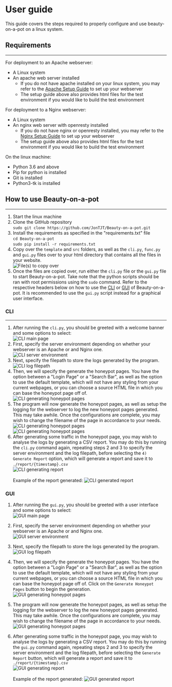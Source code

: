# User guide

This guide covers the steps required to properly configure and use beauty-on-a-pot on a linux system.

## Requirements
---

For deployment to an Apache webserver:
- A Linux system
- An apache web server installed
  - If you do not have apache installed on your linux system, you may refer to the [Apache Setup Guide](/apache_test_env/SETUP.md) to set up your webserver
  - The setup guide above also provides html files for the test environment if you would like to build the test environment

For deployment to a Nginx webserver:
  - A Linux system
  - An nginx web server with openresty installed
    - If you do not have nginx or openresty installed, you may refer to the [Nginx Setup Guide](/nginx_test_env/SETUP.md) to set up your webserver
    - The setup guide above also provides html files for the test environment if you would like to build the test environment

On the linux machine:
  - Python 3.6 and above
  - Pip for python is installed
  - Git is installed
  - Python3-tk is installed

## How to use Beauty-on-a-pot
---
1. Start the linux machine
2. Clone the GitHub repository <br>
   ```sudo git clone https://github.com/JonTJT/Beauty-on-a-pot.git```
3. Install the requirements as specified in the "requirements.txt" file <br>
   ```cd Beauty-on-a-pot```<br>
   ```sudo pip install -r requirements.txt```
4. Copy over the `template` and `src` folders, as well as the `cli.py`, `func.py` and `gui.py` files over to your html directory that contains all the files in your website.<br>
   ![File(s) to copy over](/guides/images/copied_files.png)
5. Once the files are copied over, run either the `cli.py` file or the `gui.py` file to start Beauty-on-a-pot. Take note that the python scripts should be ran with root permissions using the `sudo` command. Refer to the respective headers below on how to use the [CLI](#CLI) or [GUI](#GUI) of Beauty-on-a-pot. It is recommended to use the `gui.py` script instead for a graphical user interface.

### CLI
---
1. After running the `cli.py`, you should be greeted with a welcome banner and some options to select: <br>
   ![CLI main page](/guides/images/cli_main.png)
2. First, specify the server environment depending on whether your webserver is an Apache or and Nginx one. <br>
   ![CLI server environment](/guides/images/cli_1.png)
3. Next, specify the filepath to store the logs generated by the program. <br>
   ![CLI log filepath](/guides/images/cli_2.png)
4. Then, we will specify the generate the honeypot pages. You have the option between a "Login Page" or a "Search Bar", as well as the option to use the default template, which will not have any styling from your current webpages, or you can choose a source HTML file in which you can base the honeypot page off of. <br>
   ![CLI generating honeypot pages](/guides/images/cli_3.png)
5. The program will now generate the honeypot pages, as well as setup the logging for the webserver to log the new honeypot pages generated. This may take awhile. Once the configurations are complete, you may wish to change the filename of the page in accordance to your needs. <br>
   ![CLI generating honeypot pages](/guides/images/cli_3.1.png)<br>
   ![CLI generating honeypot pages](/guides/images/cli_3.2.png)
6. After generating some traffic in the honeypot page, you may wish to analyse the logs by generating a CSV report. You may do this by running the `cli.py` command again, repeating steps 2 and 3 to specify the server environment and the log filepath, before selecting the `4) Generate Report` option, which will generate a report and save it to `./report/{timestamp}.csv` <br>
   ![CLI generating report](/guides/images/cli_4.png)<br><br>
   Example of the report generated:
   ![CLI generated report](/guides/images/cli_4.1.png)

### GUI
1. After running the `gui.py`, you should be greeted with a user interface and some options to select:  <br>
   ![GUI main page](/guides/images/gui_main.png)
2. First, specify the server environment depending on whether your webserver is an Apache or and Nginx one. <br>
   ![GUI server environment](/guides/images/gui_1.png)
3. Next, specify the filepath to store the logs generated by the program. <br>
   ![GUI log filepath](/guides/images/gui_2.png)
4. Then, we will specify the generate the honeypot pages. You have the option between a "Login Page" or a "Search Bar", as well as the option to use the default template, which will not have any styling from your current webpages, or you can choose a source HTML file in which you can base the honeypot page off of. Click on the `Generate Honeypot Pages` button to begin the generation. <br>
   ![GUI generating honeypot pages](/guides/images/gui_3.png)
5. The program will now generate the honeypot pages, as well as setup the logging for the webserver to log the new honeypot pages generated. This may take awhile. Once the configurations are complete, you may wish to change the filename of the page in accordance to your needs.  <br>
   ![GUI generating honeypot pages](/guides/images/gui_3.1.png)

6. After generating some traffic in the honeypot page, you may wish to analyse the logs by generating a CSV report. You may do this by running the `gui.py` command again, repeating steps 2 and 3 to specify the server environment and the log filepath, before selecting the `Generate Report` button, which will generate a report and save it to `./report/{timestamp}.csv` <br>
   ![GUI generating report](/guides/images/gui_4.png)<br><br>
   Example of the report generated:
   ![GUI generated report](/guides/images/cli_4.1.png)


